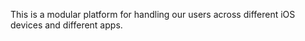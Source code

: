 This is a modular platform for handling our users across different iOS devices and different apps. 
